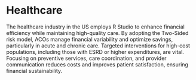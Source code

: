 # Healthcare

The healthcare industry in the US employs R Studio to enhance financial efficiency while maintaining high-quality care. By adopting the Two-Sided risk model, ACOs manage financial variability and optimize savings, particularly in acute and chronic care. Targeted interventions for high-cost populations, including those with ESRD or higher expenditures, are vital. Focusing on preventive services, care coordination, and provider communication reduces costs and improves patient satisfaction, ensuring financial sustainability.
